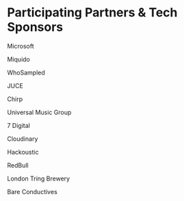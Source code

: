 # Participating Partners & Tech Sponsors

Microsoft

Miquido

WhoSampled

JUCE

Chirp

Universal Music Group

7 Digital

Cloudinary

Hackoustic

RedBull

London Tring Brewery

Bare Conductives
